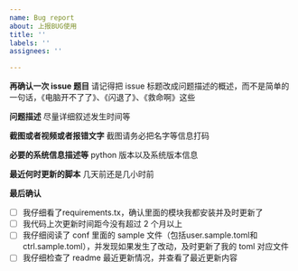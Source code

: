 ```yaml
---
name: Bug report
about: 上报BUG使用
title: ''
labels: ''
assignees: ''

---
```


**再确认一次 issue 题目**
请记得把 issue 标题改成问题描述的概述，而不是简单的一句话，《电脑开不了了》、《闪退了》、《救命啊》这些

**问题描述**
尽量详细叙述发生时间等

**截图或者视频或者报错文字**
截图请务必把名字等信息打码

**必要的系统信息描述等**
python 版本以及系统版本信息

**最近何时更新的脚本**
几天前还是几小时前

**最后确认**
- [ ] 我仔细看了requirements.tx，确认里面的模块我都安装并及时更新了
- [ ] 我代码上次更新时间距今没有超过 2 个月以上
- [ ] 我仔细阅读了 conf 里面的 sample 文件（包括user.sample.toml和ctrl.sample.toml），并发现如果发生了改动，及时更新了我的 toml 对应文件
- [ ] 我仔细检查了 readme 最近更新情况，并查看了最近更新内容
